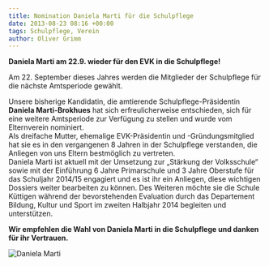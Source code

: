 ```yaml
---
title: Nomination Daniela Marti für die Schulpflege
date: 2013-08-23 08:16 +00:00
tags: Schulpflege, Verein
author: Oliver Grimm
---
```


**Daniela Marti am 22.9. wieder für den EVK in die Schulpflege!**    
    
Am 22. September dieses Jahres werden die Mitglieder der Schulpflege für die nächste Amtsperiode gewählt.
 
Unsere bisherige Kandidatin, die amtierende Schulpflege-Präsidentin **Daniela Marti-Brokhues** hat sich erfreulicherweise entschieden, sich für eine weitere Amtsperiode zur Verfügung zu stellen und wurde vom Elternverein nominiert.    
Als dreifache Mutter, ehemalige EVK-Präsidentin und -Gründungsmitglied hat sie es in den vergangenen 8 Jahren in der Schulpflege verstanden, die Anliegen von uns Eltern bestmöglich zu vertreten.    
Daniela Marti ist aktuell mit der Umsetzung zur „Stärkung der Volksschule“ sowie mit der Einführung 6 Jahre Primarschule und 3 Jahre Oberstufe für das Schuljahr 2014/15 engagiert und es ist ihr ein Anliegen, diese wichtigen Dossiers weiter bearbeiten zu können. Des Weiteren möchte sie die Schule Küttigen während der bevorstehenden Evaluation durch das Departement Bildung, Kultur und Sport im zweiten Halbjahr 2014 begleiten und unterstützen.
    
     
**Wir empfehlen die Wahl von Daniela Marti in die Schulpflege und danken für ihr Vertrauen.**


![Daniela Marti](DanielaMarti_Web.jpg)
